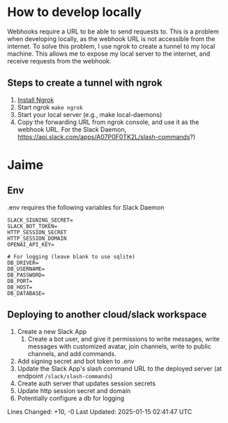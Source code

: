 # How to develop locally

Webhooks require a URL to be able to send requests to. This is a problem when developing locally, as the webhook URL is not accessible from the internet. To solve this problem, I use ngrok to create a tunnel to my local machine. This allows me to expose my local server to the internet, and receive requests from the webhook.

## Steps to create a tunnel with ngrok

1. [Install Ngrok](https://dashboard.ngrok.com/get-started/setup/linux)
2. Start ngrok `make ngrok`
3. Start your local server (e.g., make local-daemons)
4. Copy the forwarding URL from ngrok console, and use it as the webhook URL. For the Slack Daemon, https://api.slack.com/apps/A07P0F0TK2L/slash-commands?)

# Jaime

## Env

.env requires the following variables for Slack Daemon

```.env
SLACK_SIGNING_SECRET=
SLACK_BOT_TOKEN=
HTTP_SESSION_SECRET
HTTP_SESSION_DOMAIN
OPENAI_API_KEY=

# For logging (leave blank to use sqlite)
DB_DRIVER=
DB_USERNAME=
DB_PASSWORD=
DB_PORT=
DB_HOST=
DB_DATABASE=

```


## Deploying to another cloud/slack workspace

1. Create a new Slack App
   1. Create a bot user, and give it permissions to write messages, write messages with customized avatar, join channels, write to public channels, and add commands.
2. Add signing secret and bot token to .env
3. Update the Slack App's slash command URL to the deployed server (at endpoint `/slack/slash-commands`)
4. Create auth server that updates session secrets
5. Update http session secret and domain
6. Potentially configure a db for logging

Lines Changed: +10, -0
Last Updated: 2025-01-15 02:41:47 UTC